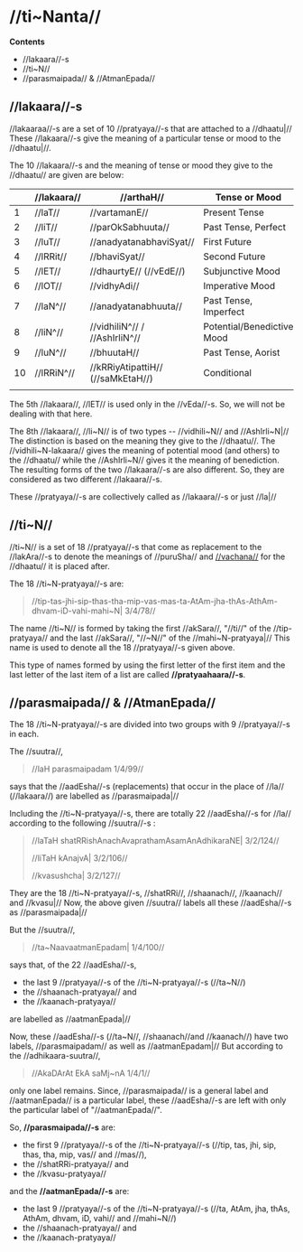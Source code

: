 # //ti~Nanta//

**Contents**

- //lakaara//-s
- //ti~N//
- //parasmaipada// & //AtmanEpada//

## //lakaara//-s

//lakaaraa//-s are a set of 10 //pratyaya//-s that are attached to a //dhaatu|// These //lakaara//-s give the meaning of a particular tense or mood to the //dhaatu|//.

The 10 //lakaara//-s and the meaning of tense or mood they give to the //dhaatu// are given are below:

|     | //lakaara// | //arthaH//                        | Tense or Mood              |
| --- | ----------- | --------------------------------- | -------------------------- |
| 1   | //laT//     | //vartamanE//                     | Present Tense              |
| 2   | //liT//     | //parOkSabhuuta//                 | Past Tense, Perfect        |
| 3   | //luT//     | //anadyatanabhaviSyat//           | First Future               |
| 4   | //lRRit//   | //bhaviSyat//                     | Second Future              |
| 5   | //lET//     | //dhaurtyE// (//vEdE//)           | Subjunctive Mood           |
| 6   | //lOT//     | //vidhyAdi//                      | Imperative Mood            |
| 7   | //laN^//    | //anadyatanabhuuta//              | Past Tense, Imperfect      |
| 8   | //liN^//    | //vidhiliN^// / //AshIrliN^//     | Potential/Benedictive Mood |
| 9   | //luN^//    | //bhuutaH//                       | Past Tense, Aorist         |
| 10  | //lRRiN^//  | //kRRiyAtipattiH// (//saMkEtaH//) | Conditional                |
|     |             |                                   |                            |

The 5th //lakaara//, //lET// is used only in the //vEda//-s. So, we will not be dealing with that here.

The 8th //lakaara//, //li~N// is of two types -- //vidhili~N// and //AshIrli~N|// The distinction is based on the meaning they give to the //dhaatu//. The //vidhili~N-lakaara// gives the meaning of potential mood (and others) to the //dhaatu// while the //AshIrli~N// gives it the meaning of benediction. The resulting forms of the two //lakaara//-s are also different. So, they are considered as two different //lakaara//-s.

These //pratyaya//-s are collectively called as //lakaara//-s or just //la|//

## //ti~N//

//ti~N// is a set of 18 //pratyaya//-s that come as replacement to the //lakAra//-s to denote the meanings of //puruSha// and [//vachana//](#/lsk/subanta/general/vachanani) for the //dhaatu// it is placed after.

The 18 //ti~N-pratyaya//-s are:

> //tip-tas-jhi-sip-thas-tha-mip-vas-mas-ta-AtAm-jha-thAs-AthAm-dhvam-iD-vahi-mahi~N| 3/4/78//

The name //ti~N// is formed by taking the first //akSara//, "//ti//" of the //tip-pratyaya// and the last //akSara//, "//~N//" of the //mahi~N-pratyaya|// This name is used to denote all the 18 //pratyaya//-s given above.

This type of names formed by using the first letter of the first item and the last letter of the last item of a list are called **//pratyaahaara//-s**. <!--aadiratyEna-->

## //parasmaipada// & //AtmanEpada//

The 18 //ti~N-pratyaya//-s are divided into two groups with 9 //pratyaya//-s in each.

The //suutra//,

> //laH parasmaipadam 1/4/99//

says that the //aadEsha//-s (replacements) that occur in the place of //la// (//lakaara//) are labelled as //parasmaipada|//

Including the //ti~N-pratyaya//-s, there are totally 22 //aadEsha//-s for //la// according to the following //suutra//-s :

> //laTaH shatRRishAnachAvaprathamAsamAnAdhikaraNE| 3/2/124//
>
> //liTaH kAnajvA| 3/2/106//
>
> //kvasushcha| 3/2/127//

They are the 18 //ti~N-pratyaya//-s, //shatRRi//, //shaanach//, //kaanach// and //kvasu|// Now, the above given //suutra// labels all these //aadEsha//-s as //parasmaipada|//

But the //suutra//,

> //ta~NaavaatmanEpadam| 1/4/100//

says that, of the 22 //aadEsha//-s, 

- the last 9 //pratyaya//-s of the //ti~N-pratyaya//-s (//ta~N//)
- the //shaanach-pratyaya// and
- the //kaanach-pratyaya//

are labelled as //aatmanEpada|//

Now, these //aadEsha//-s (//ta~N//, //shaanach//and //kaanach//) have two labels, //parasmaipadam// as well as //aatmanEpadam|// But according to the //adhikaara-suutra//,

> //AkaDArAt EkA saMj~nA  1/4/1//

only one label remains. Since, //parasmaipada// is a general label and //aatmanEpada// is a particular label, <!--and the particular label is considered more strong/important--> these //aadEsha//-s are left with only the particular label of "//aatmanEpada//".

So, **//parasmaipada//-s** are: 

- the first 9 //pratyaya//-s of the //ti~N-pratyaya//-s (//tip, tas, jhi, sip, thas, tha, mip, vas// and //mas//), 
- the //shatRRi-pratyaya// and 
- the //kvasu-pratyaya//

and the **//aatmanEpada//-s** are:

- the last 9 //pratyaya//-s of the //ti~N-pratyaya//-s (//ta, AtAm, jha, thAs, AthAm, dhvam, iD, vahi// and //mahi~N//)
- the //shaanach-pratyaya// and
- the //kaanach-pratyaya//

<!--

## //aatmanEpadii// & //parasmaipadii//

## //puruSa//

## //vachana//

## //sarvadhaatuka// & //aardhadhaatuka// //pratyaya//-s

- The //ti.n pratyaya-s// and the //shit pratyaya//-s that are mentioned in the //dhaatu-adhikaara// are called //saarvadhaatuka pratyaya//-s.
  - "//ti.n-shit-saarvadhaatukam//"
- All other //pratyaya//-s mentioned in the //dhaatu-adhikaara// are called //aardhadhaatuka pratyaya//-s.
  - //aardhadhaatuka.m sheshha.h//

## //sarvadhaatuka// & //aardhadhaatuka// //lakaara//-s



## Derivation of //ti~Nanta//-s

Now, //paNini// says:

> //laH karmaNi cha bhAvE chAkarmakebhyaH| 6/4/69 //

**Meaning:** Let the //lakaara//-s be placed after //sakarmaka-dhaatu//-s in //kartari-prayOga// and in //karmaNi-prayOga// and after //akarmaka-dhaatu//-s in //kartari-prayOga// and in //bhaavE-prayOga|//

Since the //ti~N-pratyaya//-s are the ones that actually render the meanings of tense/mood, //puruSha// and //vachana// to a //dhaatu// and thus making it usable in a sentence, the resulting //kriyaapada// are also called as //ti~Nanta|//

## Checklist



- [x] laH karmaNicha
- [x] tip-tas-jhi
- [x] laH parasmaipadam
- [x] ta~NAnAvAtmanEpadam
- [ ] anudaatta~Nita
- [ ] savrita~nitaH
- [ ] sheSAtkartari
- [ ] ti~NastrINi
- [ ] tAnyekavacana
- [ ] yuSmad
- [ ] asmad
- [ ] shESE
- [ ] ti~Nshit
- [ ] kartari

## Notes

- //ti~Nanta//-s are mostly derived from //dhAtu//-s. There are 10 //pratyaya//-s which help in deriving //ti~Nanta//-s: 
  1. //laT//
  2. //liT//
  3. //luT//
  4. //lRRiT//
  5. //lET//
  6. //lOT//
  7. //la~N//
  8. //li~N//
  9. //lu~N//
  10. //lRRi~N//

-->
